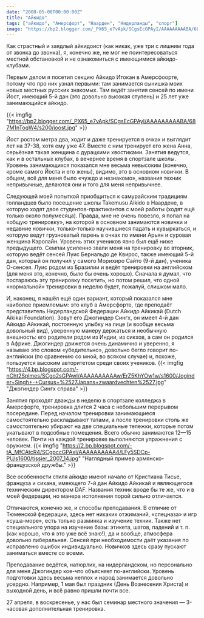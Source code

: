 ```yaml
---
date: "2008-05-08T00:00:00Z"
title: "Айкидо"
tags: ["айкидо", "Амерсфорт", "Наарден", "Нидерланды", "спорт"]
image: "https://bp2.blogger.com/_PX65_e7vApk/SCgsEcGPAyI/AAAAAAAAABA/687M1nToqW4/s200/joost.jpg"
---
```


Как страстный и заядлый айкидоист (как никак, уже три с лишним года от звонка до звонка), я, конечно же, не мог не поинтересоваться местной обстановкой и не ознакомиться с имеющимися айкидо-клубами.

Первым делом я посетил секцию Айкидо Итокан в Амерсфоорте, потому что про них узнал первыми: там занимается сынишка моих новых местных русских знакомых. Там ведёт занятия сенсей по имени Йост, имеющий 5-й дан (это довольно высокая ступень) и 25 лет уже занимающийся айкидо.

<!--more-->

{{< imgfig "https://bp2.blogger.com/_PX65_e7vApk/SCgsEcGPAyI/AAAAAAAAABA/687M1nToqW4/s200/joost.jpg" >}}

Йост ростом метра два, ходит и даже тренируется в очках и выглядит лет на 37-38, хотя ему уже 47. Вместе с ним тренирует его жена Анна, серьёзная такая женщина с дурацкими хвостиками. Занятия ведутся, как и в остальных клубах, в вечернее время в спортзале школы. Уровень занимающихся показался мне весьма невысоким (конечно, кроме самого Йоста и его жены), видимо, это в основном новички. В общем, всё для меня было «чуждо и незнакомо», названия техник непривычные, делаются они и того для меня непривычнее.

Следующей моей попыткой приобщиться к самурайским традициям голландцев было посещение школы Takemusu Aikido в Наардене, в которую ходят двое студентов-практикантов с моей работы (ходят ещё только около полумесяца). Правда, мне не очень повезло, я попал на «общую тренировку», на которой в основном занимаются новички и недавние новички, только-только научившиеся падать и кувыркаться, и которую ведут грузноватый парень в очках по имени Арьян и суровая женщина Кэролайн. Уровень этих учеников явно был ещё ниже предыдущего. Семпаи усиленно звали меня на тренировку во вторник, которую ведёт сенсей Луис Бернальдо де Квирос, также имеющий 5-й дан, который он получил у самого Морихиро Сайто (9-й дан), ученика О-сенсея. Луис родом из Бразилии и ведёт тренировки на английском (для меня это, конечно, было бы очень хорошо). Сначала я думал, что постараюсь эту тренировку посетить, но потом решил, что одной «нормальной» тренировки в неделю будет, пожалуй, слишком мало.

И, наконец, я нашёл ещё один вариант, который показался мне наиболее приемлемым: это клуб в Амерсфорте, где преподаёт представитель Нидерландской Федерации Айкидо Айкикай (Dutch Aikikai Foundation). Зовут его Джогиндер Сингх, он имеет 4-й дан Айкидо Айкикай, постоянную улыбку на лице (и вообще весьма довольный вид), уверенную манеру держаться и необычную внешность: его родители родом из Индии, из сикхов, а сам он родился в Африке. Джогиндер движется очень динамично и уверенно, я называю это словом «убедительно», довольно бегло говорит по-английски (по сравнению со мной, во всяком случае) и, похоже, пользуется высоким авторитетом среди своих учеников.
{{< imgfig "https://4.bp.blogspot.com/-nCht2Splmes/SCgo2sGPAwI/AAAAAAAAAAw/ErZ5KhYOw1w/s1600/Joginder+Singh+-+Cursus+%2527Japans+zwaardvechten%2527.jpg" "Джогиндер Сингх справа" >}}

Занятия проходят дважды в неделю в спортзале колледжа в Амерсфорте, тренировка длится 2 часа с небольшим перерывом посередине. Перед началом тренировки занимающиеся самостоятельно раскладывают татами, а после тренировки столь же самостоятельно убирают на две специальные тележки, которые потом укатывают в подсобные помещения. Всего обычно занимаются 12—15 человек. Почти на каждой тренировке выполняются упражнения с оружием.
{{< imgfig "https://2.bp.blogspot.com/-tA_MfCAtcR4/SCgpccGPAxI/AAAAAAAAAA4/LFy5SDCp-PU/s1600/tissier_2007_14.jpg" "Наглядный пример армянско-французской дружбы." >}}

Все особенности стиля айкидо имеют начало от Кристиана Тисье, француза и сихана, имеющего 7-й дан Айкидо Айкикай и являющегося техническим директором DAF. Названия техник вроде бы те же, что и в моей федерации, но манера исполнения порой сильно отличается.

Отличаются, конечно же, и способы преподавания. В отличие от Тюменской федерации, здесь нет никаких отжиманий, «спецназа» и игр «суша-море», есть только разминка и изучение техник. Также нет специального упора на изучение базы: этикета, шагов, падений и т. п. (как хорошо, что я это уже всё знаю!), да и вообще, атмосфера довольно либеральная. Сенсей при необходимости даёт указания по исправленю ошибок индивидуально. Новичков здесь сразу пускают заниматься вместе со всеми.

Преподавание ведётся, натюрлих, на нидерландском, но персонально для меня Джогиндер кое-что объясняет по-английски. Уровень подготовки здесь весьма неплох и народ занимается довольно усердно. Например, 1 мая был праздник (День Вознесения Христа) и выходной день, и всё равно пришли почти все.

27 апреля, в воскресенье, у нас был семинар местного значения — 3-часовая дополнительная тренировка.
